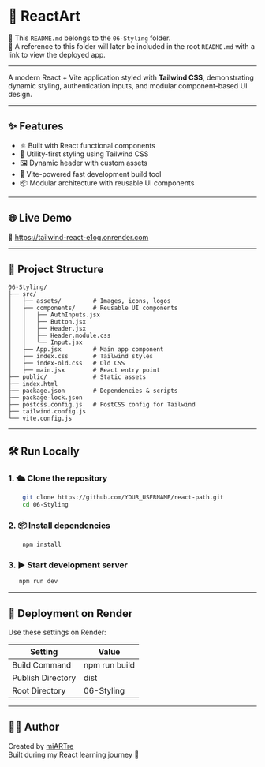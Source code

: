 # 🎨 ReactArt

📁 This `README.md` belongs to the `06-Styling` folder.  
🧭 A reference to this folder will later be included in the root `README.md` with a link to view the deployed app.

---

A modern React + Vite application styled with **Tailwind CSS**, demonstrating dynamic styling, authentication inputs, and modular component-based UI design.

---

## ✨ Features

- ⚛️ Built with React functional components
- 🎨 Utility-first styling using Tailwind CSS
- 🖼️ Dynamic header with custom assets
- 🚀 Vite-powered fast development build tool
- 📦 Modular architecture with reusable UI components

---

## 🌐 Live Demo

🔗 https://tailwind-react-e1og.onrender.com 

---

## 📁 Project Structure

```
06-Styling/
├── src/
│   ├── assets/         # Images, icons, logos
│   ├── components/     # Reusable UI components
│   │   ├── AuthInputs.jsx
│   │   ├── Button.jsx
│   │   ├── Header.jsx
│   │   ├── Header.module.css
│   │   └── Input.jsx
│   ├── App.jsx         # Main app component
│   ├── index.css       # Tailwind styles
│   ├── index-old.css   # Old CSS
│   ├── main.jsx        # React entry point
├── public/             # Static assets
├── index.html
├── package.json        # Dependencies & scripts
├── package-lock.json
├── postcss.config.js   # PostCSS config for Tailwind
├── tailwind.config.js
└── vite.config.js
```
---

## 🛠️ Run Locally

### 1. 🛳️ Clone the repository

```bash
    git clone https://github.com/YOUR_USERNAME/react-path.git
    cd 06-Styling
```

### 2. 📦 Install dependencies

```bash
    npm install
```

### 3. ▶️ Start development server

```bash
   npm run dev
```

---


## 🚀 Deployment on Render

Use these settings on Render:

| Setting           | Value                            |
| ----------------- | -------------------------------- |
| Build Command     | npm run build                    |
| Publish Directory | dist                             |
| Root Directory    | 06-Styling                       |

---

## 👨‍💻 Author

Created by [miARTre](https://github.com/miARTre)  
Built during my React learning journey 💜